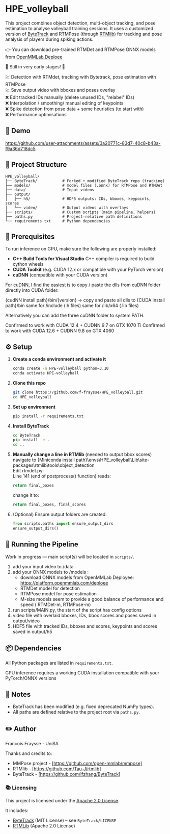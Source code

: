 # HPE_volleyball

This project combines object detection, multi-object tracking, and pose estimation to analyse volleyball training sessions. It uses a customized version of [ByteTrack](https://github.com/ifzhang/ByteTrack) and RTMPose (through [RTMlib](https://github.com/Tau-J/rtmlib)) for tracking and pose analysis of players during spiking actions.

👉 You can download pre-trained RTMDet and RTMPose ONNX models from [OpenMMLab Deploee](https://platform.openmmlab.com/deploee)

🔺 Still in very early stages! 🔺

💹 Detection with RTMdet, tracking with Bytetrack, pose estimation with RTMPose<br>
💹 Save output video with bboxes and poses overlay<br>
❌ Edit tracked IDs manually (delete unused IDs, "relabel" IDs)<br>
❌ Interpolation / smoothing/ manual editing of keypoints<br>
❌ Spike detection from pose data + some heuristics (to start with)<br>
❌ Performance optimisations

## 🎥 Demo

https://github.com/user-attachments/assets/3a20771c-83d7-40c8-b43a-f9a36d718dc5

## 📁 Project Structure

```
HPE_volleyball/
├── ByteTrack/           # Forked + modified ByteTrack repo (tracking)
├── models/              # model files (.onnx) for RTMPose and RTMDet
├── data/                # Input videos
├── output/
│   ├── h5/              # HDF5 outputs: IDs, bboxes, keypoints, scores
│   └── video/           # Output videos with overlays
├── scripts/             # Custom scripts (main pipeline, helpers)
├── paths.py             # Project-relative path definitions
└── requirements.txt     # Python dependencies
```

## 🔧 Prerequisites

To run inference on GPU, make sure the following are properly installed:

- **C++ Build Tools for Visual Studio** C++ compiler is required to build cython wheels
- **CUDA Toolkit** (e.g. CUDA 12.x or compatible with your PyTorch version)
- **cuDNN** (compatible with your CUDA version)

For cuDNN, I find the easiest is to copy / paste the dlls from cuDNN folder directly into CUDA folder.

{cudNN install path}/bin/{version} -> copy and paste all dlls to {CUDA install path}/bin
same for /include (.h files)
same for /lib/x64 (.lib files)

Alternatively you can add the three cuDNN folder to system PATH.

Confirmed to work with CUDA 12.4 + CUDNN 9.7 on GTX 1070 Ti
Confirmed to work with CUDA 12.6 + CUDNN 9.8 on GTX 4060

## ⚙️ Setup

1. **Create a conda environment and activate it**
   ```bash
   conda create -n HPE-volleyball python=3.10
   conda activate HPE-volleyball
   ```

2. **Clone this repo**
   ```bash
   git clone https://github.com/f-fraysse/HPE_volleyball.git
   cd HPE_volleyball
   ```

3. **Set up environment**
   ```bash
   pip install -r requirements.txt
   ```

4. **Install ByteTrack**
   ```bash
   cd ByteTrack
   pip install -e .
   cd ..
   ```
5. **Manually change a line in RTMlib** (needed to output bbox scores)<br>
   navigate to {Miniconda install path}\envs\HPE_volleyball\Lib\site-packages\rtmlib\tools\object_detection<br>
   Edit rtmdet.py:<br>
   Line 141 (end of postprocess() function) reads:<br>
   ```python
   return final_boxes
   ```
   change it to:<br>
   ```python
   return final_boxes, final_scores
   ```

6. (Optional) Ensure output folders are created:
   ```python
   from scripts.paths import ensure_output_dirs
   ensure_output_dirs()
   ```

## 🚀 Running the Pipeline

Work in progress — main script(s) will be located in `scripts/`.

1. add your input video to /data
2. add your ONNX models to /models :
      - download ONNX models from OpenMMLab Deployee: https://platform.openmmlab.com/deploee 
      - RTMDet model for detection
      - RTMPose model for pose estimation
      - M-size models seem to provide a good balance of performance and speed ( RTMDet-m, RTMPose-m)
3. run scripts/MAIN.py, the start of the script has config options
4. video file with overlaid bboxes, IDs, bbox scores and poses saved in output/video
5. HDF5 file with tracked IDs, bboxes and scores, keypoints and scores saved in output/h5

## 📦 Dependencies

All Python packages are listed in `requirements.txt`.

GPU inference requires a working CUDA installation compatible with your PyTorch/ONNX versions

## 📄 Notes

- ByteTrack has been modified (e.g. fixed deprecated NumPy types).
- All paths are defined relative to the project root via `paths.py`.

## ✏️ Author

Francois Fraysse - UniSA

Thanks and credits to:  
- MMPose project - [https://github.com/open-mmlab/mmpose]
- RTMlib - [https://github.com/Tau-J/rtmlib]
- ByteTrack - [https://github.com/ifzhang/ByteTrack]

### 📚 Licensing

This project is licensed under the [Apache 2.0 License](LICENSE).

It includes:
- [ByteTrack](https://github.com/ifzhang/ByteTrack) (MIT License) – see `ByteTrack/LICENSE`
- [RTMLib](https://github.com/open-mmlab/rtmlib) (Apache 2.0 License)
